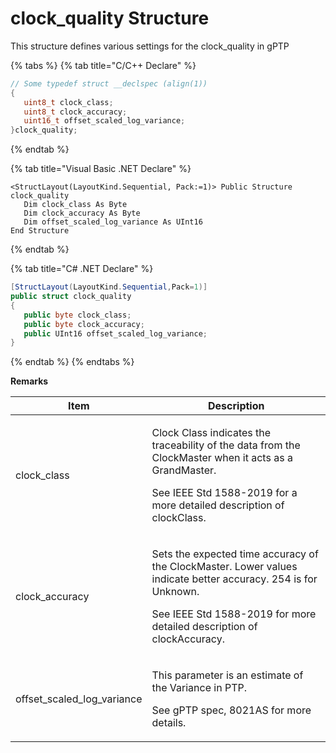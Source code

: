# clock\_quality Structure

This structure defines various settings for the clock\_quality in gPTP

{% tabs %}
{% tab title="C/C++ Declare" %}
```cpp
// Some typedef struct __declspec (align(1))
{
   uint8_t clock_class;
   uint8_t clock_accuracy;
   uint16_t offset_scaled_log_variance;
}clock_quality;
```
{% endtab %}

{% tab title="Visual Basic .NET Declare" %}
```vbnet
<StructLayout(LayoutKind.Sequential, Pack:=1)> Public Structure clock_quality
   Dim clock_class As Byte
   Dim clock_accuracy As Byte
   Dim offset_scaled_log_variance As UInt16
End Structure 
```
{% endtab %}

{% tab title="C# .NET Declare" %}
```csharp
[StructLayout(LayoutKind.Sequential,Pack=1)]
public struct clock_quality
{
   public byte clock_class;
   public byte clock_accuracy;
   public UInt16 offset_scaled_log_variance;
}
```
{% endtab %}
{% endtabs %}

**Remarks**

| Item                          | Description                                                                                                                                                                                        |
| ----------------------------- | -------------------------------------------------------------------------------------------------------------------------------------------------------------------------------------------------- |
| clock\_class                  | <p>Clock Class indicates the traceability of the data from the ClockMaster when it acts as a GrandMaster.</p><p>See IEEE Std 1588-2019 for a more detailed description of clockClass.</p>          |
| clock\_accuracy               | <p>Sets the expected time accuracy of the ClockMaster. Lower values indicate better accuracy. 254 is for Unknown.</p><p>See IEEE Std 1588-2019 for more detailed description of clockAccuracy.</p> |
| offset\_scaled\_log\_variance | <p>This parameter is an estimate of the Variance in PTP.</p><p>See gPTP spec, 8021AS for more details.</p>                                                                                         |
